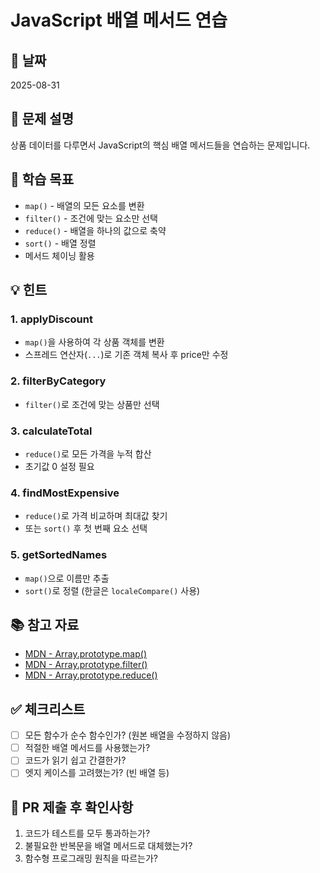 # JavaScript 배열 메서드 연습

## 📅 날짜
2025-08-31

## 📝 문제 설명
상품 데이터를 다루면서 JavaScript의 핵심 배열 메서드들을 연습하는 문제입니다.

## 🎯 학습 목표
- `map()` - 배열의 모든 요소를 변환
- `filter()` - 조건에 맞는 요소만 선택
- `reduce()` - 배열을 하나의 값으로 축약
- `sort()` - 배열 정렬
- 메서드 체이닝 활용

## 💡 힌트

### 1. applyDiscount
- `map()`을 사용하여 각 상품 객체를 변환
- 스프레드 연산자(`...`)로 기존 객체 복사 후 price만 수정

### 2. filterByCategory
- `filter()`로 조건에 맞는 상품만 선택

### 3. calculateTotal
- `reduce()`로 모든 가격을 누적 합산
- 초기값 0 설정 필요

### 4. findMostExpensive
- `reduce()`로 가격 비교하며 최대값 찾기
- 또는 `sort()` 후 첫 번째 요소 선택

### 5. getSortedNames
- `map()`으로 이름만 추출
- `sort()`로 정렬 (한글은 `localeCompare()` 사용)

## 📚 참고 자료
- [MDN - Array.prototype.map()](https://developer.mozilla.org/ko/docs/Web/JavaScript/Reference/Global_Objects/Array/map)
- [MDN - Array.prototype.filter()](https://developer.mozilla.org/ko/docs/Web/JavaScript/Reference/Global_Objects/Array/filter)
- [MDN - Array.prototype.reduce()](https://developer.mozilla.org/ko/docs/Web/JavaScript/Reference/Global_Objects/Array/reduce)

## ✅ 체크리스트
- [ ] 모든 함수가 순수 함수인가? (원본 배열을 수정하지 않음)
- [ ] 적절한 배열 메서드를 사용했는가?
- [ ] 코드가 읽기 쉽고 간결한가?
- [ ] 엣지 케이스를 고려했는가? (빈 배열 등)

## 🔄 PR 제출 후 확인사항
1. 코드가 테스트를 모두 통과하는가?
2. 불필요한 반복문을 배열 메서드로 대체했는가?
3. 함수형 프로그래밍 원칙을 따르는가?